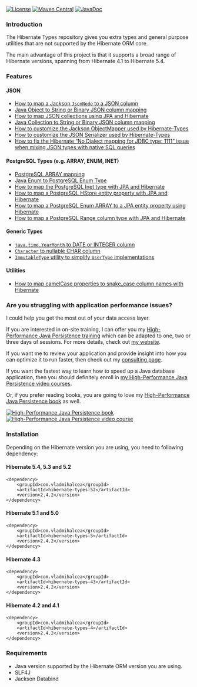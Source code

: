 [![License](https://img.shields.io/github/license/vladmihalcea/hibernate-types.svg)](https://raw.githubusercontent.com/vladmihalcea/hibernate-types/master/LICENSE)
[![Maven Central](https://img.shields.io/maven-central/v/com.vladmihalcea/hibernate-types-parent.svg)](http://search.maven.org/#search%7Cga%7C1%7Cg%3A%22com.vladmihalcea%22)
[![JavaDoc](http://javadoc.io/badge/com.vladmihalcea/hibernate-types-52.svg)](http://www.javadoc.io/doc/com.vladmihalcea/hibernate-types-52)

### Introduction

The Hibernate Types repository gives you extra types and general purpose utilities that are not supported by the Hibernate ORM core. 

The main advantage of this project is that it supports a broad range of Hibernate versions, spanning from Hibernate 4.1 to Hibernate 5.4.

### Features

#### JSON 

* [How to map a Jackson `JsonNode` to a JSON column](https://vladmihalcea.com/how-to-store-schema-less-eav-entity-attribute-value-data-using-json-and-hibernate/)
* [Java Object to String or Binary JSON column mapping](https://vladmihalcea.com/how-to-map-json-objects-using-generic-hibernate-types/)
* [How to map JSON collections using JPA and Hibernate](https://vladmihalcea.com/how-to-map-json-collections-using-jpa-and-hibernate/)
* [Java Collection to String or Binary JSON column mapping](https://vladmihalcea.com/how-to-map-json-collections-using-jpa-and-hibernate/)
* [How to customize the Jackson ObjectMapper used by Hibernate-Types](https://vladmihalcea.com/hibernate-types-customize-jackson-objectmapper/)
* [How to customize the JSON Serializer used by Hibernate-Types](https://vladmihalcea.com/how-to-customize-the-json-serializer-used-by-hibernate-types/)
* [How to fix the Hibernate “No Dialect mapping for JDBC type: 1111” issue when mixing JSON types with native SQL queries](https://vladmihalcea.com/hibernate-no-dialect-mapping-for-jdbc-type/)

#### PostgreSQL Types (e.g. ARRAY, ENUM, INET)

* [PostgreSQL ARRAY mapping](https://vladmihalcea.com/how-to-map-java-and-sql-arrays-with-jpa-and-hibernate/)
* [Java Enum to PostgreSQL Enum Type](https://vladmihalcea.com/the-best-way-to-map-an-enum-type-with-jpa-and-hibernate/)
* [How to map the PostgreSQL Inet type with JPA and Hibernate](https://vladmihalcea.com/postgresql-inet-type-hibernate/)
* [How to map a PostgreSQL HStore entity property with JPA and Hibernate](https://vladmihalcea.com/map-postgresql-hstore-jpa-entity-property-hibernate/)
* [How to map a PostgreSQL Enum ARRAY to a JPA entity property using Hibernate](https://vladmihalcea.com/map-postgresql-enum-array-jpa-entity-property-hibernate/)
* [How to map a PostgreSQL Range column type with JPA and Hibernate](https://vladmihalcea.com/map-postgresql-range-column-type-jpa-hibernate/)

#### Generic Types

* [`java.time.YearMonth` to DATE or INTEGER column](https://vladmihalcea.com/java-yearmonth-jpa-hibernate/)
* [`Character` to nullable CHAR column](https://vladmihalcea.com/how-to-implement-a-custom-basic-type-using-hibernate-usertype/)
* [`ImmutableType` utility to simplify `UserType` implementations](https://vladmihalcea.com/how-to-implement-a-custom-basic-type-using-hibernate-usertype/)

#### Utilities

* [How to map camelCase properties to snake_case column names with Hibernate](https://vladmihalcea.com/map-camel-case-properties-snake-case-column-names-hibernate/)

### Are you struggling with application performance issues?

I could help you get the most out of your data access layer.

If you are interested in on-site training, I can offer you my [High-Performance Java Persistence training](https://vladmihalcea.com/trainings/?utm_source=GitHub&utm_medium=banner&utm_campaign=hibernatetypes)
which can be adapted to one, two or three days of sessions. For more details, check out [my website](https://vladmihalcea.com/trainings/?utm_source=GitHub&utm_medium=banner&utm_campaign=hibernatetypes).

If you want me to review your application and provide insight into how you can optimize it to run faster, 
then check out my [consulting page](https://vladmihalcea.com/consulting/?utm_source=GitHub&utm_medium=banner&utm_campaign=hibernatetypes).

If you want the fastest way to learn how to speed up a Java database application, then you should definitely enroll in [my High-Performance Java Persistence video courses](https://vladmihalcea.com/courses/?utm_source=GitHub&utm_medium=banner&utm_campaign=hibernatetypes).

Or, if you prefer reading books, you are going to love my [High-Performance Java Persistence book](https://vladmihalcea.com/books/high-performance-java-persistence?utm_source=GitHub&utm_medium=banner&utm_campaign=hibernatetypes) as well.

<a href="https://vladmihalcea.com/books/high-performance-java-persistence?utm_source=GitHub&utm_medium=banner&utm_campaign=hibernatetypes">
<img src="https://i0.wp.com/vladmihalcea.com/wp-content/uploads/2018/01/HPJP_h200.jpg" alt="High-Performance Java Persistence book">
</a>

<a href="https://vladmihalcea.com/courses?utm_source=GitHub&utm_medium=banner&utm_campaign=hibernatetypes">
<img src="https://i0.wp.com/vladmihalcea.com/wp-content/uploads/2018/01/HPJP_Video_Vertical_h200.jpg" alt="High-Performance Java Persistence video course">
</a>

### Installation

Depending on the Hibernate version you are using, you need to following dependency:

#### Hibernate 5.4, 5.3 and 5.2

    <dependency>
        <groupId>com.vladmihalcea</groupId>
        <artifactId>hibernate-types-52</artifactId>
        <version>2.4.2</version>
    </dependency>

#### Hibernate 5.1 and 5.0

    <dependency>
        <groupId>com.vladmihalcea</groupId>
        <artifactId>hibernate-types-5</artifactId>
        <version>2.4.2</version>
    </dependency>
    
#### Hibernate 4.3

    <dependency>
        <groupId>com.vladmihalcea</groupId>
        <artifactId>hibernate-types-43</artifactId>
        <version>2.4.2</version>
    </dependency>

#### Hibernate 4.2 and 4.1

    <dependency>
        <groupId>com.vladmihalcea</groupId>
        <artifactId>hibernate-types-4</artifactId>
        <version>2.4.2</version>
    </dependency>

### Requirements

* Java version supported by the Hibernate ORM version you are using.
* SLF4J
* Jackson Databind

